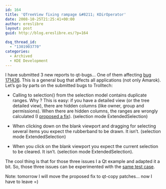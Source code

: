 ```yaml
---
id: 164
title: 'QTreeView fixing rampage &#8211; KDirOperator'
date: 2008-10-25T21:25:41+00:00
author: ereslibre
layout: post
guid: http://blog.ereslibre.es/?p=164

dsq_thread_id:
  - "1301903770"
categories:
  - Archived
  - KDE Development
---
```

I have submitted 3 new reports to qt-bugs&#8230; One of them affecting <a href="http://bugs.kde.org/171436" target="_blank">bug 171436</a>. This is a general bug that affects all applications (not only Amarok). Let&#8217;s go by parts on the submitted bugs to Trolltech:

  * Calling to selection() from the selection model contains duplicate ranges. Why ? This is easy: if you have a detailed view (or the tree detailed view), there are hidden columns (like owner, group and permissions). When there are hidden columns, the ranges are wrongly calculated (I <a href="http://media.ereslibre.es/2008/10/qtreeview-selection-columns-hidden.diff" target="_blank">proposed a fix</a>). (selection mode ExtendedSelection)

  * When clicking down on the blank viewport and dragging for selecting several items you expect the rubberband to be drawn. It isn&#8217;t. (selection mode ExtendedSelection)

  * When you click on the blank viewport you expect the current selection to be cleared. It isn&#8217;t. (selection mode ExtendedSelection).

The cool thing is that for those three issues I a Qt example and adapted it a bit. So, those three issues can be experimented with the <a href="http://media.ereslibre.es/2008/10/qtreeview-bugcase/" target="_blank">same test case</a>.

Note: tomorrow I will move the proposed fix to qt-copy patches&#8230; now I have to leave =)
